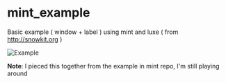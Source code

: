 # mint_example
Basic example ( window + label ) using mint and luxe ( from http://snowkit.org )

![Example](http://i.imgur.com/ikJbewf.png)

**Note**: I pieced this together from the example in mint repo, I'm still
playing around
